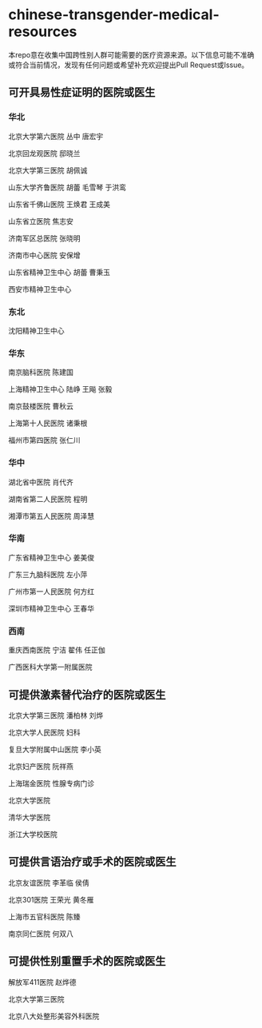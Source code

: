 # chinese-transgender-medical-resources

本repo意在收集中国跨性别人群可能需要的医疗资源来源。以下信息可能不准确或符合当前情况，发现有任何问题或希望补充欢迎提出Pull Request或Issue。



## 可开具易性症证明的医院或医生

### 华北

北京大学第六医院 丛中 唐宏宇

北京回龙观医院 邸晓兰

北京大学第三医院 胡佩诚

山东大学齐鲁医院 胡蕾 毛雪琴 于洪鸾

山东省千佛山医院 王焕君 王成美

山东省立医院 焦志安

济南军区总医院 张晓明

济南市中心医院 安保增

山东省精神卫生中心 胡蕾 曹秉玉

西安市精神卫生中心

### 东北

沈阳精神卫生中心

### 华东

南京脑科医院 陈建国

上海精神卫生中心 陆峥 王飚 张毅

南京鼓楼医院 曹秋云

上海第十人民医院 诸秉根

福州市第四医院 张仁川

### 华中

湖北省中医院 肖代齐

湖南省第二人民医院 程明

湘潭市第五人民医院 周泽慧

### 华南

广东省精神卫生中心 姜美俊

广东三九脑科医院 左小萍

广州市第一人民医院 何方红

深圳市精神卫生中心 王春华

### 西南

重庆西南医院 宁洁 翟伟 任正伽

广西医科大学第一附属医院



## 可提供激素替代治疗的医院或医生

北京大学第三医院 潘柏林 刘烨

北京大学人民医院 妇科

复旦大学附属中山医院 李小英

北京妇产医院 阮祥燕

上海瑞金医院 性腺专病门诊

北京大学医院

清华大学医院

浙江大学校医院



## 可提供言语治疗或手术的医院或医生

北京友谊医院 李革临 侯倩

北京301医院 王荣光 黄冬雁

上海市五官科医院 陈臻

南京同仁医院 何双八



## 可提供性别重置手术的医院或医生

解放军411医院 赵烨德

北京大学第三医院

北京八大处整形美容外科医院
